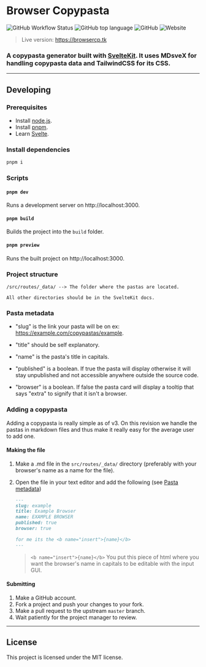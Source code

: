 # Browser Copypasta

![GitHub Workflow Status](https://img.shields.io/github/workflow/status/akisblack/browser-copypasta/Build%20and%20Deploy?style=for-the-badge)
![GitHub top language](https://img.shields.io/github/languages/top/akisblack/browser-copypasta?style=for-the-badge)
![GitHub](https://img.shields.io/github/license/akisblack/browser-copypasta?style=for-the-badge)
![Website](https://img.shields.io/website?down_color=red&down_message=offline&style=for-the-badge&up_color=green&up_message=online&url=https%3A%2F%2Fbrowsercp.tk)

>Live version: https://browsercp.tk

### A copypasta generator built with [SvelteKit](https://kit.svelte.dev). It uses MDsveX for handling copypasta data and TailwindCSS for its CSS.

---

## Developing

### Prerequisites

- Install [node.js](https://nodejs.org).
- Install [pnpm](https://pnpm.io).
- Learn [Svelte](https://svelte.dev).

### Install dependencies

```bash
pnpm i
```

### Scripts

#### `pnpm dev`

Runs a development server on http://localhost:3000.

#### `pnpm build`

Builds the project into the `build` folder.

#### `pnpm preview`

Runs the built project on http://localhost:3000.

### Project structure
```
/src/routes/_data/ --> The folder where the pastas are located.
```
```
All other directories should be in the SvelteKit docs.
```

### Pasta metadata
- "slug" is the link your pasta will be on ex: https://example.com/copypastas/example.

- "title" should be self explanatory.

- "name" is the pasta's title in capitals.

- "published" is a boolean. If true the pasta will display otherwise it will stay unpublished and not accessible anywhere outside the source code.

- "browser" is a boolean. If false the pasta card will display a tooltip that says "extra" to signify that it isn't a browser.

### Adding a copypasta
Adding a copypasta is really simple as of v3. On this revision we handle the pastas in markdown files and thus make it really easy for the average user to add one.

#### Making the file
1. Make a .md file in the `src/routes/_data/` directory (preferably with your browser's name as a name for the file).
2. Open the file in your text editor and add the following (see [Pasta metadata](#pasta-metadata))
	
	```md
	---
	slug: example
	title: Example Browser
	name: EXAMPLE BROWSER
	published: true
	browser: true

	for me its the <b name="insert">{name}</b>
	---
	```
	>`<b name="insert">{name}</b>` You put this piece of html where you want the browser's name in capitals to be editable with the input GUI.


#### Submitting
1. Make a GitHub account.
2. Fork a project and push your changes to your fork.
3. Make a pull request to the upstream `master` branch.
4. Wait patiently for the project manager to review.

---
## License
This project is licensed under the MIT license.

